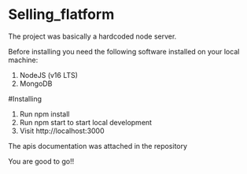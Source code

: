 # Selling_flatform
The project was basically a hardcoded node server. 

Before installing you need the following software installed on your local machine:

1. NodeJS (v16 LTS)
2. MongoDB

#Installing
1. Run npm install
2. Run npm start to start local development
3. Visit http://localhost:3000

The apis documentation was attached in the repository

You are good to go!!
